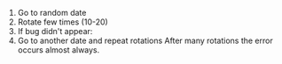 1. Go to random date
2. Rotate few times (10-20)
3. If bug didn't appear:
4. Go to another date and repeat rotations
After many rotations the error occurs almost always.
